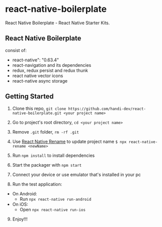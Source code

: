 # react-native-boilerplate

React Native Boilerplate - React Native Starter Kits.

## React Native Boilerplate

consist of:

- react-native": "0.63.4"
- react-navigation and its dependencies
- redux, redux persist and redux thunk
- react native vector icons
- react-native async storage

## Getting Started

1. Clone this repo, `git clone https://github.com/handi-dev/react-native-boilerplate.git <your project name>`
2. Go to project's root directory, `cd <your project name>`
3. Remove `.git` folder, `rm -rf .git`
4. Use [React Native Rename](https://github.com/junedomingo/react-native-rename) to update project name `$ npx react-native-rename <newName>`
5. Run `npm install` to install dependencies

6. Start the packager with `npm start`
7. Connect your device or use emulator that's installed in your pc
8. Run the test application:

- On Android:
  - Run `npx react-native run-android`
- On iOS:
  - Open `npx react-native run-ios`

9. Enjoy!!!
